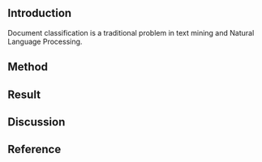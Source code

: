 ## Introduction
Document classification is a traditional problem in text mining and Natural Language Processing.
## Method

## Result

## Discussion

## Reference

